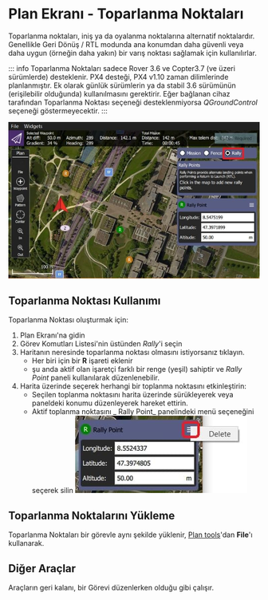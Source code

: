 # Plan Ekranı - Toparlanma Noktaları

Toparlanma noktaları, iniş ya da oyalanma noktalarına alternatif noktalardır. Genellikle Geri Dönüş / RTL modunda ana konumdan daha güvenli veya daha uygun (örneğin daha yakın) bir varış noktası sağlamak için kullanılırlar.

::: info
Toparlanma Noktaları sadece Rover 3.6 ve Copter3.7 (ve üzeri sürümlerde) desteklenir. PX4 desteği, PX4 v1.10 zaman dilimlerinde planlanmıştır. Ek olarak günlük sürümlerin ya da stabil 3.6 sürümünün (erişilebilir olduğunda) kullanılmasını gerektirir. Eğer bağlanan cihaz tarafından Toparlanma Noktası seçeneği desteklenmiyorsa _QGroundControl_ seçeneği göstermeyecektir.
:::

![Toparlanma Noktaları](../../../assets/plan/rally/rally_points_overview.jpg)

## Toparlanma Noktası Kullanımı

Toparlanma Noktası oluşturmak için:

1. Plan Ekranı'na gidin
2. Görev Komutları Listesi'nin üstünden _Rally_'i seçin
3. Haritanın neresinde toparlanma noktası olmasını istiyorsanız tıklayın.
   - Her biri için bir **R** işareti eklenir
   - şu anda aktif olan işaretçi farklı bir renge (yeşil) sahiptir ve _Rally Point_ paneli kullanılarak düzenlenebilir.
4. Harita üzerinde seçerek herhangi bir toplanma noktasını etkinleştirin:
   - Seçilen toplanma noktasını harita üzerinde sürükleyerek veya paneldeki konumu düzenleyerek hareket ettirin.
   - Aktif toplanma noktasını _ Rally Point_ panelindeki menü seçeneğini seçerek silin ![Toplanma Noktasını Sil](../../../assets/plan/rally/rally_points_delete.jpg)

## Toparlanma Noktalarını Yükleme

Toparlanma Noktaları bir görevle aynı şekilde yüklenir, [Plan tools](../plan_view/plan_view.md)'dan **File**'ı kullanarak.

## Diğer Araçlar

Araçların geri kalanı, bir Görevi düzenlerken olduğu gibi çalışır.
